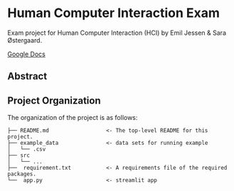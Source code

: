 # Human Computer Interaction Exam
Exam project for Human Computer Interaction (HCI) by Emil Jessen &amp; Sara Østergaard.

[Google Docs](https://docs.google.com/document/d/1_nCzCFTLIcXdq6In8dZ9RgvIC0A90rK2nEREecYZ6ZY/edit?fbclid=IwAR08YWwsA3D_vUgB0op40kaXr-tIihSWks3b_eoNmITACFJebwaXFscpNak)

## Abstract

## Project Organization
The organization of the project is as follows:

```
├── README.md                  <- The top-level README for this project.
├── example_data               <- data sets for running example   
│   └── .csv    
├── src                        
│   └── ...
├──  requirement.txt           <- A requirements file of the required packages.
└──  app.py                    <- streamlit app
```
